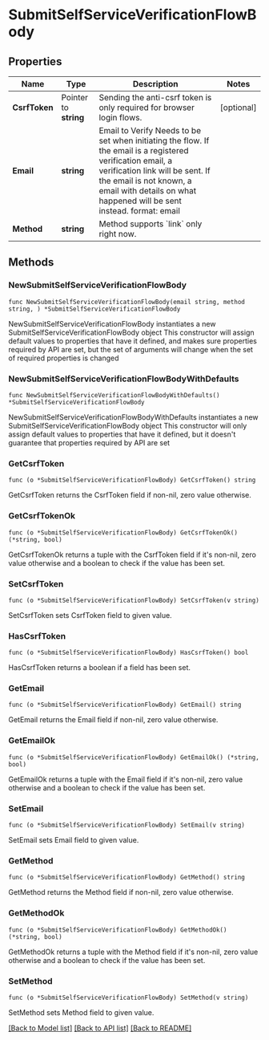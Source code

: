 # SubmitSelfServiceVerificationFlowBody

## Properties

Name | Type | Description | Notes
------------ | ------------- | ------------- | -------------
**CsrfToken** | Pointer to **string** | Sending the anti-csrf token is only required for browser login flows. | [optional] 
**Email** | **string** | Email to Verify  Needs to be set when initiating the flow. If the email is a registered verification email, a verification link will be sent. If the email is not known, a email with details on what happened will be sent instead.  format: email | 
**Method** | **string** | Method supports &#x60;link&#x60; only right now. | 

## Methods

### NewSubmitSelfServiceVerificationFlowBody

`func NewSubmitSelfServiceVerificationFlowBody(email string, method string, ) *SubmitSelfServiceVerificationFlowBody`

NewSubmitSelfServiceVerificationFlowBody instantiates a new SubmitSelfServiceVerificationFlowBody object
This constructor will assign default values to properties that have it defined,
and makes sure properties required by API are set, but the set of arguments
will change when the set of required properties is changed

### NewSubmitSelfServiceVerificationFlowBodyWithDefaults

`func NewSubmitSelfServiceVerificationFlowBodyWithDefaults() *SubmitSelfServiceVerificationFlowBody`

NewSubmitSelfServiceVerificationFlowBodyWithDefaults instantiates a new SubmitSelfServiceVerificationFlowBody object
This constructor will only assign default values to properties that have it defined,
but it doesn't guarantee that properties required by API are set

### GetCsrfToken

`func (o *SubmitSelfServiceVerificationFlowBody) GetCsrfToken() string`

GetCsrfToken returns the CsrfToken field if non-nil, zero value otherwise.

### GetCsrfTokenOk

`func (o *SubmitSelfServiceVerificationFlowBody) GetCsrfTokenOk() (*string, bool)`

GetCsrfTokenOk returns a tuple with the CsrfToken field if it's non-nil, zero value otherwise
and a boolean to check if the value has been set.

### SetCsrfToken

`func (o *SubmitSelfServiceVerificationFlowBody) SetCsrfToken(v string)`

SetCsrfToken sets CsrfToken field to given value.

### HasCsrfToken

`func (o *SubmitSelfServiceVerificationFlowBody) HasCsrfToken() bool`

HasCsrfToken returns a boolean if a field has been set.

### GetEmail

`func (o *SubmitSelfServiceVerificationFlowBody) GetEmail() string`

GetEmail returns the Email field if non-nil, zero value otherwise.

### GetEmailOk

`func (o *SubmitSelfServiceVerificationFlowBody) GetEmailOk() (*string, bool)`

GetEmailOk returns a tuple with the Email field if it's non-nil, zero value otherwise
and a boolean to check if the value has been set.

### SetEmail

`func (o *SubmitSelfServiceVerificationFlowBody) SetEmail(v string)`

SetEmail sets Email field to given value.


### GetMethod

`func (o *SubmitSelfServiceVerificationFlowBody) GetMethod() string`

GetMethod returns the Method field if non-nil, zero value otherwise.

### GetMethodOk

`func (o *SubmitSelfServiceVerificationFlowBody) GetMethodOk() (*string, bool)`

GetMethodOk returns a tuple with the Method field if it's non-nil, zero value otherwise
and a boolean to check if the value has been set.

### SetMethod

`func (o *SubmitSelfServiceVerificationFlowBody) SetMethod(v string)`

SetMethod sets Method field to given value.



[[Back to Model list]](../README.md#documentation-for-models) [[Back to API list]](../README.md#documentation-for-api-endpoints) [[Back to README]](../README.md)


